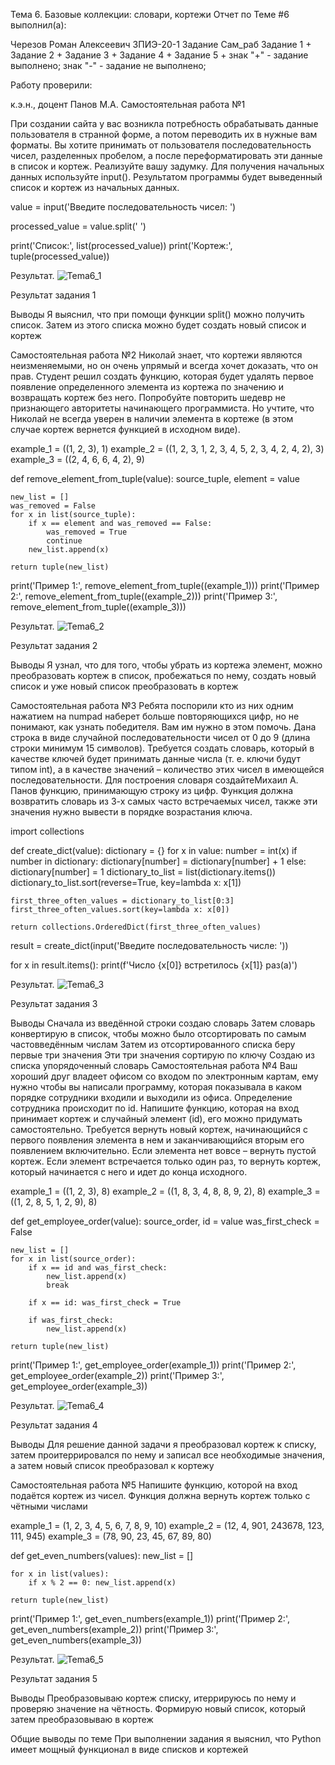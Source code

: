 Тема 6. Базовые коллекции: словари, кортежи
Отчет по Теме #6 выполнил(а):

Черезов Роман Алексеевич
ЗПИЭ-20-1
Задание	Сам_раб
Задание 1	+
Задание 2	+
Задание 3	+
Задание 4	+
Задание 5	+
знак "+" - задание выполнено; знак "-" - задание не выполнено;

Работу проверили:

к.э.н., доцент Панов М.А.
Самостоятельная работа №1

При создании сайта у вас возникла потребность обрабатывать данные пользователя в странной форме, а потом переводить их в нужные вам форматы. Вы хотите принимать от пользователя последовательность чисел, разделенных пробелом, а после переформатировать эти данные в список и кортеж. Реализуйте вашу задумку. Для получения начальных данных используйте input(). Результатом программы будет выведенный список и кортеж из начальных данных.

value = input('Введите последовательность чисел: ')

processed_value = value.split(' ')

print('Список:', list(processed_value))
print('Кортеж:', tuple(processed_value))

Результат.
![Tema6_1](https://github.com/DarknessWillCame/TEMA-6/assets/46960566/ebd783e7-5457-446c-b365-bb4fe8023087)

Результат задания 1

Выводы
Я выяснил, что при помощи функции split() можно получить список. Затем из этого списка можно будет создать новый список и кортеж

Самостоятельная работа №2
Николай знает, что кортежи являются неизменяемыми, но он очень упрямый и всегда хочет доказать, что он прав. Студент решил создать функцию, которая будет удалять первое появление определенного элемента из кортежа по значению и возвращать кортеж без него. Попробуйте повторить шедевр не признающего авторитеты начинающего программиста. Но учтите, что Николай не всегда уверен в наличии элемента в кортеже (в этом случае кортеж вернется функцией в исходном виде).

example_1 = ((1, 2, 3), 1)
example_2 = ((1, 2, 3, 1, 2, 3, 4, 5, 2, 3, 4, 2, 4, 2), 3)
example_3 = ((2, 4, 6, 6, 4, 2), 9)

def remove_element_from_tuple(value):
    source_tuple, element = value

    new_list = []
    was_removed = False
    for x in list(source_tuple):
        if x == element and was_removed == False:
            was_removed = True
            continue
        new_list.append(x)

    return tuple(new_list)

print('Пример 1:', remove_element_from_tuple((example_1)))
print('Пример 2:', remove_element_from_tuple((example_2)))
print('Пример 3:', remove_element_from_tuple((example_3)))

Результат.
![Tema6_2](https://github.com/DarknessWillCame/TEMA-6/assets/46960566/fec9bf2f-e296-43ce-a104-7885ec8538fd)

Результат задания 2

Выводы
Я узнал, что для того, чтобы убрать из кортежа элемент, можно преобразовать кортеж в список, пробежаться по нему, создать новый список и уже новый список преобразовать в кортеж

Самостоятельная работа №3
Ребята поспорили кто из них одним нажатием на numpad наберет больше повторяющихся цифр, но не понимают, как узнать победителя. Вам им нужно в этом помочь. Дана строка в виде случайной последовательности чисел от 0 до 9 (длина строки минимум 15 символов). Требуется создать словарь, который в качестве ключей будет принимать данные числа (т. е. ключи будут типом int), а в качестве значений – количество этих чисел в имеющейся последовательности. Для построения словаря создайтеМихаил А. Панов функцию, принимающую строку из цифр. Функция должна возвратить словарь из 3-х самых часто встречаемых чисел, также эти значения нужно вывести в порядке возрастания ключа.

import collections

def create_dict(value):
    dictionary = {}
    for x in value:
        number = int(x)
        if number in dictionary: dictionary[number] = dictionary[number] + 1
        else: dictionary[number] = 1
    dictionary_to_list = list(dictionary.items())
    dictionary_to_list.sort(reverse=True, key=lambda x: x[1])

    first_three_often_values = dictionary_to_list[0:3]
    first_three_often_values.sort(key=lambda x: x[0])

    return collections.OrderedDict(first_three_often_values)

result = create_dict(input('Введите последовательность числе: '))

for x in result.items():
    print(f'Число {x[0]} встретилось {x[1]} раз(а)')
    
Результат.
![Tema6_3](https://github.com/DarknessWillCame/TEMA-6/assets/46960566/a3e4e848-e40b-4acb-b832-4e5d139d5c4b)

Результат задания 3

Выводы
Сначала из введённой строки создаю словарь
Затем словарь конвертирую в список, чтобы можно было отсортировать по самым частовведённым числам
Затем из отсортированного списка беру первые три значения
Эти три значения сортирую по ключу
Создаю из списка упорядоченный словарь
Самостоятельная работа №4
Ваш хороший друг владеет офисом со входом по электронным картам, ему нужно чтобы вы написали программу, которая показывала в каком порядке сотрудники входили и выходили из офиса. Определение сотрудника происходит по id. Напишите функцию, которая на вход принимает кортеж и случайный элемент (id), его можно придумать самостоятельно. Требуется вернуть новый кортеж, начинающийся с первого появления элемента в нем и заканчивающийся вторым его появлением включительно. Если элемента нет вовсе – вернуть пустой кортеж. Если элемент встречается только один раз, то вернуть кортеж, который начинается с него и идет до конца исходного.

example_1 = ((1, 2, 3), 8)
example_2 = ((1, 8, 3, 4, 8, 8, 9, 2), 8)
example_3 = ((1, 2, 8, 5, 1, 2, 9), 8)

def get_employee_order(value):
    source_order, id = value
    was_first_check = False
    
    new_list = []
    for x in list(source_order):
        if x == id and was_first_check:
            new_list.append(x)
            break

        if x == id: was_first_check = True
        
        if was_first_check:
            new_list.append(x)
        
    return tuple(new_list)

print('Пример 1:', get_employee_order(example_1))
print('Пример 2:', get_employee_order(example_2))
print('Пример 3:', get_employee_order(example_3))

Результат.
![Tema6_4](https://github.com/DarknessWillCame/TEMA-6/assets/46960566/a39cb69d-ed81-48f8-b926-b5b154ade200)

Результат задания 4

Выводы
Для решение данной задачи я преобразовал кортеж к списку, затем проитеррировался по нему и записал все необходимые значения, а затем новый список преобразовал к кортежу

Самостоятельная работа №5
Напишите функцию, которой на вход подаётся кортеж из чисел. Функция должна вернуть кортеж только с чётными числами

example_1 = (1, 2, 3, 4, 5, 6, 7, 8, 9, 10)
example_2 = (12, 4, 901, 243678, 123, 111, 945)
example_3 = (78, 90, 23, 45, 67, 89, 80)

def get_even_numbers(values):
    new_list = []

    for x in list(values):
        if x % 2 == 0: new_list.append(x)

    return tuple(new_list)

print('Пример 1:', get_even_numbers(example_1))
print('Пример 2:', get_even_numbers(example_2))
print('Пример 3:', get_even_numbers(example_3))

Результат.
![Tema6_5](https://github.com/DarknessWillCame/TEMA-6/assets/46960566/06a75372-c305-48e8-a511-1b60feb23ba0)

Результат задания 5

Выводы
Преобразовываю кортеж списку, итеррируюсь по нему и проверяю значение на чётность. Формирую новый список, который затем преобразовываю в кортеж

Общие выводы по теме
При выполнении задания я выяснил, что Python имеет мощный функционал в виде списков и кортежей
